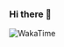 ### Hi there 👋

![WakaTime](https://wakatime.com/share/@d0rj/b910b487-116b-471b-9f35-9b157f0fddb8.png)

<!--
**d0rj/d0rj** is a ✨ _special_ ✨ repository because its `README.md` (this file) appears on your GitHub profile.

Here are some ideas to get you started:

- 🔭 I’m currently working on ...
- 🌱 I’m currently learning ...
- 👯 I’m looking to collaborate on ...
- 🤔 I’m looking for help with ...
- 💬 Ask me about ...
- 📫 How to reach me: ...
- 😄 Pronouns: ...
- ⚡ Fun fact: ...
-->
